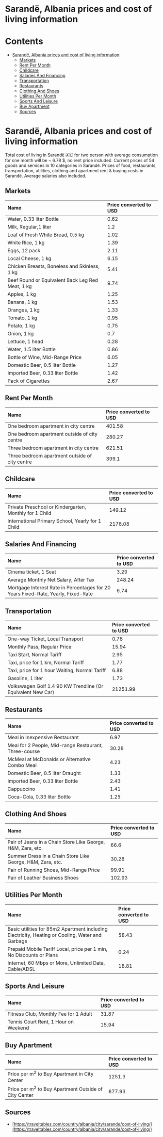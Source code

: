 
Sarandë, Albania prices and cost of living information
======================================================

Contents
========

* [Sarandë, Albania prices and cost of living information](#sarand-albania-prices-and-cost-of-living-information)
	* [Markets](#markets)
	* [Rent Per Month](#rent-per-month)
	* [Childcare](#childcare)
	* [Salaries And Financing](#salaries-and-financing)
	* [Transportation](#transportation)
	* [Restaurants](#restaurants)
	* [Clothing And Shoes](#clothing-and-shoes)
	* [Utilities Per Month](#utilities-per-month)
	* [Sports And Leisure](#sports-and-leisure)
	* [Buy Apartment](#buy-apartment)
	* [Sources](#sources)

# Sarandë, Albania prices and cost of living information


Total cost of living in Sarandë 🇦🇱 for two person with average consumption for one month will be ~ 6.78 $, no rent price
 included. Current prices of 54 goods and services in 10 categories  in Sarandë. Prices of food, restaurants, 
transportation, utilities, clothing and apartment rent & buying costs in Sarandë. Average salaries also included.
## Markets

|Name|Price converted to USD|
| :--- | :--- |
|Water, 0.33 liter Bottle|0.62|
|Milk, Regular,1 liter|1.2|
|Loaf of Fresh White Bread, 0.5 kg|1.02|
|White Rice, 1 kg|1.39|
|Eggs, 12 pack|2.11|
|Local Cheese, 1 kg|6.15|
|Chicken Breasts, Boneless and Skinless, 1 kg|5.41|
|Beef Round or Equivalent Back Leg Red Meat, 1 kg |9.74|
|Apples, 1 kg|1.25|
|Banana, 1 kg|1.53|
|Oranges, 1 kg|1.33|
|Tomato, 1 kg|0.95|
|Potato, 1 kg|0.75|
|Onion, 1 kg|0.7|
|Lettuce, 1 head|0.28|
|Water, 1.5 liter Bottle|0.86|
|Bottle of Wine, Mid-Range Price|6.05|
|Domestic Beer, 0.5 liter Bottle|1.27|
|Imported Beer, 0.33 liter Bottle|1.42|
|Pack of Cigarettes|2.67|
  

## Rent Per Month

|Name|Price converted to USD|
| :--- | :--- |
|One bedroom apartment in city centre|401.58|
|One bedroom apartment outside of city centre|280.27|
|Three bedroom apartment in city centre|621.51|
|Three bedroom apartment outside of city centre|399.1|
  

## Childcare

|Name|Price converted to USD|
| :--- | :--- |
|Private Preschool or Kindergarten, Monthly for 1 Child|149.12|
|International Primary School, Yearly for 1 Child|2176.08|
  

## Salaries And Financing

|Name|Price converted to USD|
| :--- | :--- |
|Cinema ticket, 1 Seat|3.29|
|Average Monthly Net Salary, After Tax|248.24|
|Mortgage Interest Rate in Percentages for 20 Years Fixed-Rate, Yearly, Fixed-Rate|6.74|
  

## Transportation

|Name|Price converted to USD|
| :--- | :--- |
|One-way Ticket, Local Transport|0.78|
|Monthly Pass, Regular Price|15.94|
|Taxi Start, Normal Tariff|2.95|
|Taxi, price for 1 km, Normal Tariff|1.77|
|Taxi, price for 1 hour Waiting, Normal Tariff|6.88|
|Gasoline, 1 liter|1.73|
|Volkswagen Golf 1.4 90 KW Trendline (Or Equivalent New Car)|21251.99|
  

## Restaurants

|Name|Price converted to USD|
| :--- | :--- |
|Meal in Inexpensive Restaurant|6.97|
|Meal for 2 People, Mid-range Restaurant, Three-course|30.28|
|McMeal at McDonalds or Alternative Combo Meal|4.23|
|Domestic Beer, 0.5 liter Draught|1.33|
|Imported Beer, 0.33 liter Bottle|2.43|
|Cappuccino|1.41|
|Coca-Cola, 0.33 liter Bottle|1.25|
  

## Clothing And Shoes

|Name|Price converted to USD|
| :--- | :--- |
|Pair of Jeans in a Chain Store Like George, H&M, Zara, etc.|66.6|
|Summer Dress in a Chain Store Like George, H&M, Zara, etc.|30.28|
|Pair of Running Shoes, Mid-Range Price|99.91|
|Pair of Leather Business Shoes|102.93|
  

## Utilities Per Month

|Name|Price converted to USD|
| :--- | :--- |
|Basic utilities for 85m2 Apartment including Electricity, Heating or Cooling, Water and Garbage|58.43|
|Prepaid Mobile Tariff Local, price per 1 min, No Discounts or Plans|0.24|
|Internet, 60 Mbps or More, Unlimited Data, Cable/ADSL|18.81|
  

## Sports And Leisure

|Name|Price converted to USD|
| :--- | :--- |
|Fitness Club, Monthly Fee for 1 Adult|31.87|
|Tennis Court Rent, 1 Hour on Weekend|15.94|
  

## Buy Apartment

|Name|Price converted to USD|
| :--- | :--- |
|Price per m<sup>2</sup> to Buy Apartment in City Center|1251.3|
|Price per m<sup>2</sup> to Buy Apartment Outside of City Center|877.93|
  

## Sources

- [https://traveltables.com/country/albania/city/sarande/cost-of-living/](https://traveltables.com/country/albania/city/sarande/cost-of-living/)
